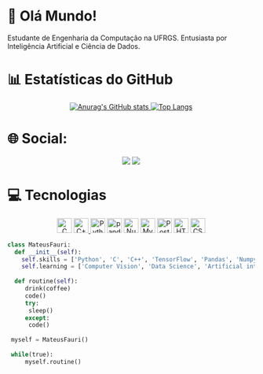 # 👋 Olá Mundo!
  Estudante de Engenharia da Computação na UFRGS. Entusiasta por Inteligência Artificial e Ciência de Dados.

# 📊 Estatísticas do GitHub
<div align="center">
  <a href="https://github.com/MateusFauri">

  ![Anurag's GitHub stats](https://github-readme-stats.vercel.app/api?username=MateusFauri&show_icons=true&theme=merko) [![Top Langs](https://github-readme-stats.vercel.app/api/top-langs/?username=MateusFauri&layout=donut&theme=merko)](https://github.com/anuraghazra/github-readme-stats)
</div>

# 🌐 Social:
<div align="center"> 
  <a href="https://www.instagram.com/mateus_fauri/" target="_blank"><img src="https://img.shields.io/badge/-Instagram-%23E4405F?style=for-the-badge&logo=instagram&logoColor=white" target="_blank"></a>
  <a href="https://www.linkedin.com/in/mateus-fauri-2588581ab/" target="_blank"><img src="https://img.shields.io/badge/-LinkedIn-%230077B5?style=for-the-badge&logo=linkedin&logoColor=white" target="_blank"></a> 
</div>

# 💻 Tecnologias 
<div align="center">
  </a> <a href="https://en.wikipedia.org/wiki/C_(programming_language)" title="C"><img src="https://github.com/get-icon/geticon/raw/master/icons/c.svg" alt="C" width="30px" height="30px"></a> <a href="https://isocpp.org/" title="C++"><img src="https://github.com/get-icon/geticon/raw/master/icons/c-plusplus.svg" alt="C++" width="30px" height="30px"> <a href="https://www.python.org/" title="Python"><img src="https://github.com/get-icon/geticon/raw/master/icons/python.svg" alt="Python" width="30px" height="30px"></a> <a href="https://pandas.pydata.org/" title="pandas"><img src="https://github.com/get-icon/geticon/raw/master/icons/pandas-icon.svg" alt="pandas" width="30px" height="30px"></a>  <a href="https://numpy.org/" title="NumPy"><img src="https://github.com/get-icon/geticon/raw/master/icons/numpy-icon.svg" alt="NumPy" width="30px" height="30px"></a> <a href="https://dev.mysql.com/" title="MySQL"><img src="https://github.com/get-icon/geticon/raw/master/icons/mysql.svg" alt="MySQL" width="30px" height="30px"></a> <a href="https://www.postgresql.org/" title="PostgreSQL"><img src="https://github.com/get-icon/geticon/raw/master/icons/postgresql.svg" alt="PostgreSQL" width="30px" height="30px"></a> <a href="https://www.w3.org/TR/html5/" title="HTML5"><img src="https://github.com/get-icon/geticon/raw/master/icons/html-5.svg" alt="HTML5" width="30px" height="30px"></a>  <a href="https://www.w3.org/TR/CSS/" title="CSS3"><img src="https://github.com/get-icon/geticon/raw/master/icons/css-3.svg" alt="CSS3" width="30px" height="30px"></a>
</div>
    
```Python
class MateusFauri:
  def __init__(self):
    self.skills = ['Python', 'C', 'C++', 'TensorFlow', 'Pandas', 'Numpy','SQL', 'Git', 'HTML5', 'CSS3', 'Linux', 'MVC']
    self.learning = ['Computer Vision', 'Data Science', 'Artificial intelligence']
 
  def routine(self):
     drink(coffee)
     code()
     try:
      sleep()
     except:
      code()
    
 myself = MateusFauri()
 
 while(true):
     myself.routine()
```
